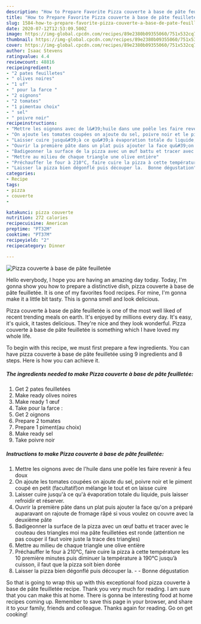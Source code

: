 ```yaml
---
description: "How to Prepare Favorite Pizza couverte à base de pâte feuilletée"
title: "How to Prepare Favorite Pizza couverte à base de pâte feuilletée"
slug: 1584-how-to-prepare-favorite-pizza-couverte-a-base-de-pate-feuilletee
date: 2020-07-12T12:53:09.500Z
image: https://img-global.cpcdn.com/recipes/89e2380b09355060/751x532cq70/pizza-couverte-a-base-de-pate-feuilletee-photo-principale-de-la-recette.jpg
thumbnail: https://img-global.cpcdn.com/recipes/89e2380b09355060/751x532cq70/pizza-couverte-a-base-de-pate-feuilletee-photo-principale-de-la-recette.jpg
cover: https://img-global.cpcdn.com/recipes/89e2380b09355060/751x532cq70/pizza-couverte-a-base-de-pate-feuilletee-photo-principale-de-la-recette.jpg
author: Isaac Stevens
ratingvalue: 4.4
reviewcount: 48816
recipeingredient:
- "2 pates feuilletes"
- " olives noires"
- "1 uf"
- " pour la farce "
- "2 oignons"
- "2 tomates"
- "1 pimentau choix"
- " sel"
- " poivre noir"
recipeinstructions:
- "Mettre les oignons avec de l&#39;huile dans une poêle les faire revenir à feu doux"
- "On ajoute les tomates coupées on ajoute du sel, poivre noir et le piment coupé en petit (facultatif)on mélange le tout et on laisse cuire"
- "Laisser cuire jusqu&#39;à ce qu&#39;à évaporation totale du liquide, puis laisser refroidir et réserver."
- "Ouvrir la première pâte dans un plat puis ajouter la face qu&#39;on a préparé auparavant on rajoute de fromage râpé si vous voulez on couvre avec la deuxième pâte"
- "Badigeonner la surface de la pizza avec un œuf battu et tracer avec le couteau des triangles moi ma pâte feuilletées est ronde (attention ne pas couper il faut voire juste la trace des triangles)"
- "Mettre au milieu de chaque triangle une olive entière"
- "Préchauffer le four à 210°C, faire cuire la pizza à cette température les 10 première minutes puis diminuer la température à 190°C jusqu’à cuisson, il faut que la pizza soit bien dorée"
- "Laisser la pizza bien dégonflé puis découper la.  Bonne dégustation"
categories:
- Recipe
tags:
- pizza
- couverte
- 

katakunci: pizza couverte  
nutrition: 272 calories
recipecuisine: American
preptime: "PT32M"
cooktime: "PT37M"
recipeyield: "2"
recipecategory: Dinner

---
```



![Pizza couverte à base de pâte feuilletée](https://img-global.cpcdn.com/recipes/89e2380b09355060/751x532cq70/pizza-couverte-a-base-de-pate-feuilletee-photo-principale-de-la-recette.jpg)

Hello everybody, I hope you are having an amazing day today. Today, I'm gonna show you how to prepare a distinctive dish, pizza couverte à base de pâte feuilletée. It is one of my favorites food recipes. For mine, I'm gonna make it a little bit tasty. This is gonna smell and look delicious.

Pizza couverte à base de pâte feuilletée is one of the most well liked of recent trending meals on earth. It's enjoyed by millions every day. It's easy, it's quick, it tastes delicious. They're nice and they look wonderful. Pizza couverte à base de pâte feuilletée is something which I have loved my whole life.




To begin with this recipe, we must first prepare a few ingredients. You can have pizza couverte à base de pâte feuilletée using 9 ingredients and 8 steps. Here is how you can achieve it.

<!--inarticleads1-->

##### The ingredients needed to make Pizza couverte à base de pâte feuilletée:

1. Get 2 pates feuilletées
1. Make ready  olives noires
1. Make ready 1 œuf
1. Take  pour la farce :
1. Get 2 oignons
1. Prepare 2 tomates
1. Prepare 1 piment(au choix)
1. Make ready  sel
1. Take  poivre noir




<!--inarticleads2-->

##### Instructions to make Pizza couverte à base de pâte feuilletée:

1. Mettre les oignons avec de l&#39;huile dans une poêle les faire revenir à feu doux
1. On ajoute les tomates coupées on ajoute du sel, poivre noir et le piment coupé en petit (facultatif)on mélange le tout et on laisse cuire
1. Laisser cuire jusqu&#39;à ce qu&#39;à évaporation totale du liquide, puis laisser refroidir et réserver.
1. Ouvrir la première pâte dans un plat puis ajouter la face qu&#39;on a préparé auparavant on rajoute de fromage râpé si vous voulez on couvre avec la deuxième pâte
1. Badigeonner la surface de la pizza avec un œuf battu et tracer avec le couteau des triangles moi ma pâte feuilletées est ronde (attention ne pas couper il faut voire juste la trace des triangles)
1. Mettre au milieu de chaque triangle une olive entière
1. Préchauffer le four à 210°C, faire cuire la pizza à cette température les 10 première minutes puis diminuer la température à 190°C jusqu’à cuisson, il faut que la pizza soit bien dorée
1. Laisser la pizza bien dégonflé puis découper la. -  - Bonne dégustation




So that is going to wrap this up with this exceptional food pizza couverte à base de pâte feuilletée recipe. Thank you very much for reading. I am sure that you can make this at home. There is gonna be interesting food at home recipes coming up. Remember to save this page in your browser, and share it to your family, friends and colleague. Thanks again for reading. Go on get cooking!
